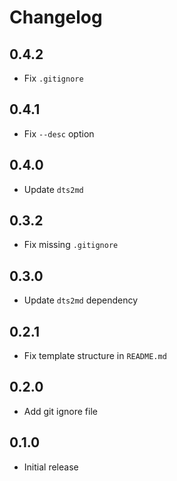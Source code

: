 # Changelog

## 0.4.2

- Fix `.gitignore`

## 0.4.1

- Fix `--desc` option

## 0.4.0

- Update `dts2md`

## 0.3.2

- Fix missing `.gitignore`

## 0.3.0

- Update `dts2md` dependency

## 0.2.1

- Fix template structure in `README.md`

## 0.2.0

- Add git ignore file

## 0.1.0

- Initial release
